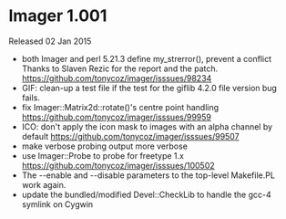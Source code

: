 # Imager 1.001

Released 02 Jan 2015

- both Imager and perl 5.21.3 define my_strerror(), prevent a conflict Thanks to Slaven Rezic for the report and the patch. https://github.com/tonycoz/imager/isssues/98234 
- GIF: clean-up a test file if the test for the giflib 4.2.0 file version bug fails. 
- fix Imager::Matrix2d::rotate()'s centre point handling https://github.com/tonycoz/imager/isssues/99959 
- ICO: don't apply the icon mask to images with an alpha channel by default https://github.com/tonycoz/imager/isssues/99507 
- make verbose probing output more verbose 
- use Imager::Probe to probe for freetype 1.x https://github.com/tonycoz/imager/isssues/100502 
- The --enable and --disable parameters to the top-level Makefile.PL work again. 
- update the bundled/modified Devel::CheckLib to handle the gcc-4 symlink on Cygwin